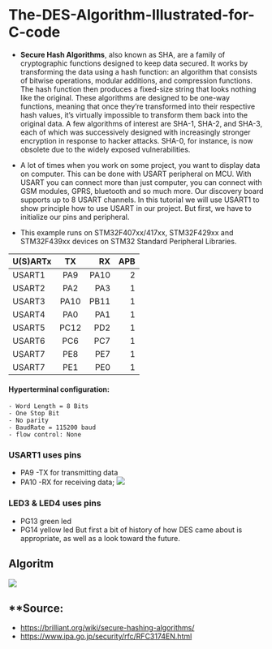 # The-DES-Algorithm-Illustrated-for-C-code



- **Secure Hash Algorithms**, also known as SHA, are a family of cryptographic functions designed to keep data secured. It works by transforming the data using a hash function: an algorithm that consists of bitwise operations, modular additions, and compression functions. The hash function then produces a fixed-size string that looks nothing like the original. These algorithms are designed to be one-way functions, meaning that once they’re transformed into their respective hash values, it’s virtually impossible to transform them back into the original data. A few algorithms of interest are SHA-1, SHA-2, and SHA-3, each of which was successively designed with increasingly stronger encryption in response to hacker attacks. SHA-0, for instance, is now obsolete due to the widely exposed vulnerabilities.

- A lot of times when you work on some project, you want to display data on computer. This can be done with USART peripheral on MCU. With USART you can connect more than just computer, you can connect with GSM modules, GPRS, bluetooth and so much more. Our discovery board supports up to 8 USART channels. In this tutorial we will use USART1 to show principle how to use USART in our project. But first, we have to initialize our pins and peripheral.
- This example runs on STM32F407xx/417xx, STM32F429xx and STM32F439xx devices on STM32 Standard Peripheral Libraries.

| U(S)ARTx  | TX  | RX | APB |                      
| :------------ |:---------------:| -----:| -----:|
| USART1      | PA9 | PA10 | 2 |
| USART2      | PA2 | PA3 | 1 |
| USART3      | PA10 | PB11 | 1 |
| USART4      | PA0 | PA1 | 1 |
| USART5      | PC12 | PD2 | 1 |
| USART6      | PC6 | PC7 | 1 |
| USART7      | PE8 | PE7 | 1 |
| USART7      | PE1 | PE0 | 1 |
#### Hyperterminal configuration:
    - Word Length = 8 Bits
    - One Stop Bit
    - No parity
    - BaudRate = 115200 baud
    - flow control: None
### USART1 uses pins
- PA9 -TX for transmitting data
- PA10 -RX for receiving data;
![](http://2.bp.blogspot.com/-oaqvBEOZy_g/VTta340i9iI/AAAAAAAAAY0/IX7GS22VwS8/s1600/stm32f4%2Bto%2Bdb9.jpg)
### LED3 & LED4 uses pins
- PG13 green led
- PG14 yellow led
  But first a bit of history of how DES came about is appropriate, as well as a look toward the future.

## **Algoritm**

![](https://ds055uzetaobb.cloudfront.net/brioche/uploads/3MYOioyY35-screen-shot-2016-06-25-at-32727-pm.png?width=1200)

## \*\*Source:

- https://brilliant.org/wiki/secure-hashing-algorithms/
- https://www.ipa.go.jp/security/rfc/RFC3174EN.html
